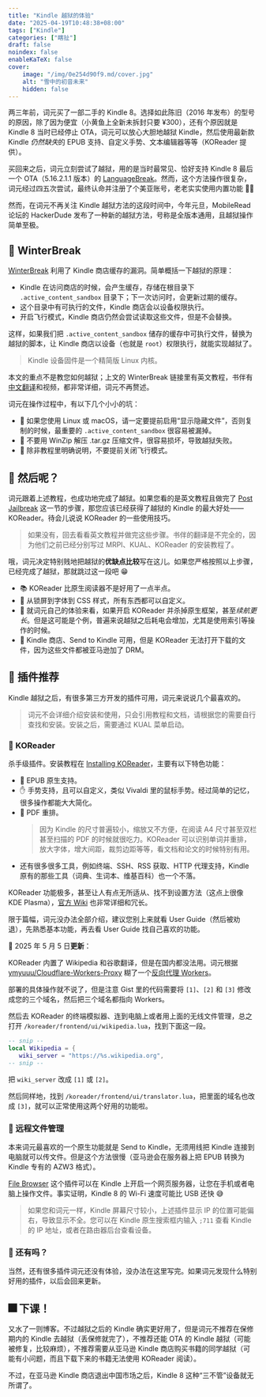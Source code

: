```yaml
---
title: "Kindle 越狱的体验"
date: "2025-04-19T10:48:38+08:00"
tags: ["Kindle"]
categories: ["瞎扯"]
draft: false
noindex: false
enableKaTeX: false
cover:
    image: "/img/0e254d90f9.md/cover.jpg"
    alt: "雪中的初音未来"
    hidden: false
---
```


两三年前，词元买了一部二手的 Kindle 8。选择如此陈旧（2016 年发布）的型号的原因，除了因为便宜（小黄鱼上全新未拆封只要 ¥300），还有个原因就是 Kindle 8 当时已经停止 OTA，词元可以放心大胆地越狱 Kindle，然后使用最新款 Kindle *仍然缺失*的 EPUB 支持、自定义手势、文本编辑器等等（KOReader 提供）。

买回来之后，词元立刻尝试了越狱，用的是当时最常见、恰好支持 Kindle 8 最后一个 OTA（5.16.2.1.1 版本）的 [LanguageBreak](https://bookfere.com/post/1075.html)。然而，这个方法操作很复杂，词元经过四五次尝试，最终认命并注册了个美亚账号，老老实实使用内置功能 😮‍💨

然而，在词元不再关注 Kindle 越狱方法的这段时间中，今年元旦，MobileRead 论坛的 HackerDude 发布了一种新的越狱方法，号称是全版本通用，且越狱操作简单至极。

## 🎄 WinterBreak

[WinterBreak](https://kindlemodding.org/jailbreaking/WinterBreak/) 利用了 Kindle 商店缓存的漏洞。简单概括一下越狱的原理：

- Kindle 在访问商店的时候，会产生缓存，存储在根目录下 `.active_content_sandbox` 目录下；下一次访问时，会更新过期的缓存。
- 这个目录中有可执行的文件，Kindle 商店会以设备权限执行。
- 开启飞行模式，Kindle 商店仍然会尝试读取这些文件，但是不会替换。

这样，如果我们把 `.active_content_sandbox` 储存的缓存中可执行文件，替换为越狱的脚本，让 Kindle 商店以设备（也就是 `root`）权限执行，就能实现越狱了。

> Kindle 设备固件是一个精简版 Linux 内核。

本文的重点不是教您如何越狱；上文的 WinterBreak 链接里有英文教程，书伴有[中文翻译](https://bookfere.com/post/1145.html)和视频，都非常详细，词元不再赘述。

词元在操作过程中，有以下几个小小的坑：

- 🫥 如果您使用 Linux 或 macOS，请一定要提前启用“显示隐藏文件”，否则复制的时候，最重要的 `.active_content_sandbox` 很容易被漏掉。
- 🤬 不要用 WinZip 解压 .tar.gz 压缩文件，很容易损坏，导致越狱失败。
- 🛜 除非教程里明确说明，不要提前关闭飞行模式。

## 🤔 然后呢？

词元跟着上述教程，也成功地完成了越狱。如果您看的是英文教程且做完了 [Post Jailbreak](https://kindlemodding.org/jailbreaking/post-jailbreak/) 这一节的步骤，那您应该已经获得了越狱的 Kindle 的最大好处——KOReader。待会儿说说 KOReader 的一些使用技巧。

> 如果没有，回去看看英文教程并做完这些步骤。书伴的翻译是不完全的，因为他们之前已经分别写过 MRPI、KUAL、KOReader 的安装教程了。

哦，词元决定特别贱地把越狱的**优缺点比较**写在这儿。如果您严格按照以上步骤，已经完成了越狱，那就跳过这一段吧 😁

- 📚 KOReader 比原生阅读器不是好用了一点半点。
- 🎨 从锁屏到字体到 CSS 样式，所有东西都可以自定义。
- 🪫 就词元自己的体验来看，如果开启 KOReader 并杀掉原生框架，甚至*续航更长*。但是这可能是个例，普遍来说越狱之后耗电会增加，尤其是使用索引等操作的时候。
- 🏪 Kindle 商店、Send to Kindle 可用，但是 KOReader 无法打开下载的文件，因为这些文件都被亚马逊加了 DRM。

## 🔌 插件推荐

Kindle 越狱之后，有很多第三方开发的插件可用，词元来说说几个最喜欢的。

> 词元不会详细介绍安装和使用，只会引用教程和文档，请根据您的需要自行查找和安装。安装之后，需要通过 KUAL 菜单启动。

### 📖 KOReader

杀手级插件。安装教程在 [Installing KOReader](https://kindlemodding.org/jailbreaking/post-jailbreak/koreader.html)，主要有以下特色功能：

- 📄 EPUB 原生支持。
- ✋ 手势支持，且可以自定义，类似 Vivaldi 里的鼠标手势。经过简单的记忆，很多操作都能大大简化。
- 📒 PDF 重排。
  > 因为 Kindle 的尺寸普遍较小，缩放又不方便，在阅读 A4 尺寸甚至双栏甚至扫描的 PDF 的时候就很吃力。KOReader 可以识别单词并重排，放大字体，增大间距，裁剪边距等等，看文档和论文的时候特别有用。
- 还有很多很多工具，例如终端、SSH、RSS 获取、HTTP 代理支持，Kindle 原有的那些工具（词典、生词本、维基百科）也一个不落。

KOReader 功能极多，甚至让人有点无所适从、找不到设置方法（这点上很像 KDE Plasma），[官方 Wiki](https://koreader.rocks/user_guide/) 也非常详细和冗长。

限于篇幅，词元没办法全部介绍，建议您别上来就看 User Guide（然后被劝退），先熟悉基本功能，再去看 User Guide 找自己喜欢的功能。

🔔 2025 年 5 月 5 日**更新**：

KOReader 内置了 Wikipedia 和谷歌翻译，但是在国内都没法用。词元根据 [ymyuuu/Cloudflare-Workers-Proxy](https://github.com/ymyuuu/Cloudflare-Workers-Proxy) 糊了一个[反向代理 Workers](https://gist.github.com/tokenicrat/377a43064a60446b6a32fe4f7a3bca00)。

部署的具体操作就不说了，但是注意 Gist 里的代码需要将 `[1]`、`[2]` 和 `[3]` 修改成您的三个域名，然后把三个域名都指向 Workers。

然后去 KOReader 的终端模拟器、连到电脑上或者用上面的无线文件管理，总之打开 `/koreader/frontend/ui/wikipedia.lua`，找到下面这一段。

```lua
-- snip --
local Wikipedia = {
   wiki_server = "https://%s.wikipedia.org",
-- snip --
```

把 `wiki_server` 改成 `[1]` 或 `[2]`。

然后同样地，找到 `/koreader/frontend/ui/translator.lua`，把里面的域名也改成 `[3]`，就可以正常使用这两个好用的功能啦。

### 🛟 远程文件管理

本来词元最喜欢的一个原生功能就是 Send to Kindle，无须用线把 Kindle 连接到电脑就可以传文件。但是这个方法很慢（亚马逊会在服务器上把 EPUB 转换为 Kindle 专有的 AZW3 格式）。

[File Browser](https://bookfere.com/post/823.html) 这个插件可以在 Kindle 上开启一个网页服务器，让您在手机或者电脑上操作文件。事实证明，Kindle 8 的 Wi-Fi 速度可能比 USB 还快 😅

> 如果您和词元一样，Kindle 屏幕尺寸较小，上述插件显示 IP 的位置可能偏右，导致显示不全。您可以在 Kindle 原生搜索框内输入 `;711` 查看 Kindle 的 IP 地址，或者在路由器后台查看设备。

### 🤯 还有吗？

当然，还有很多插件词元还没有体验，没办法在这里写完。如果词元发现什么特别好用的插件，以后会回来更新。

## 🎆 下课！

又水了一则博客。不过越狱之后的 Kindle 确实更好用了，但是词元不推荐在保修期内的 Kindle 去越狱（丢保修就完了），不推荐还能 OTA 的 Kindle 越狱（可能被修复，比较麻烦），不推荐需要从亚马逊 Kindle 商店购买书籍的同学越狱（可能有小问题，而且下载下来的书籍无法使用 KOReader 阅读）。

不过，在亚马逊 Kindle 商店退出中国市场之后，Kindle 8 这种“三不管”设备就无所谓了。
